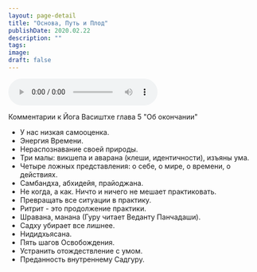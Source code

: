 ```yaml
---
layout: page-detail
title: "Основа, Путь и Плод"
publishDate: 2020.02.22
description: ""
tags:
image:
draft: false
---
```


<audio title="2020.02.22 - Основа, Путь и Плод.mp3" src="https://filer-api.advayta.org/v1.0/public/files/75273" controls=""></audio>

 Комментарии к Йога Васиштхе глава 5 "Об окончании"  
  
* У нас низкая самооценка.
* Энергия Времени.
* Нераспознавание своей природы.
* Три малы: викшепа и аварана (клеши, идентичности), изъяны ума.
* Четыре ложных представления: о себе, о мире, о времени, о действиях.
* Самбандха, абхидейя, прайоджана.
* Не когда, а как. Ничто и ничего не мешает практиковать.
* Превращать все ситуации в практику.
* Ритрит - это продолжение практики.
* Шравана, манана (Гуру читает Веданту Панчадаши).
* Садху убирает все лишнее.
* Нидидхьясана.
* Пять шагов Освобождения.
* Устранить отождествление с умом.
* Преданность внутреннему Cадгуру.

  
